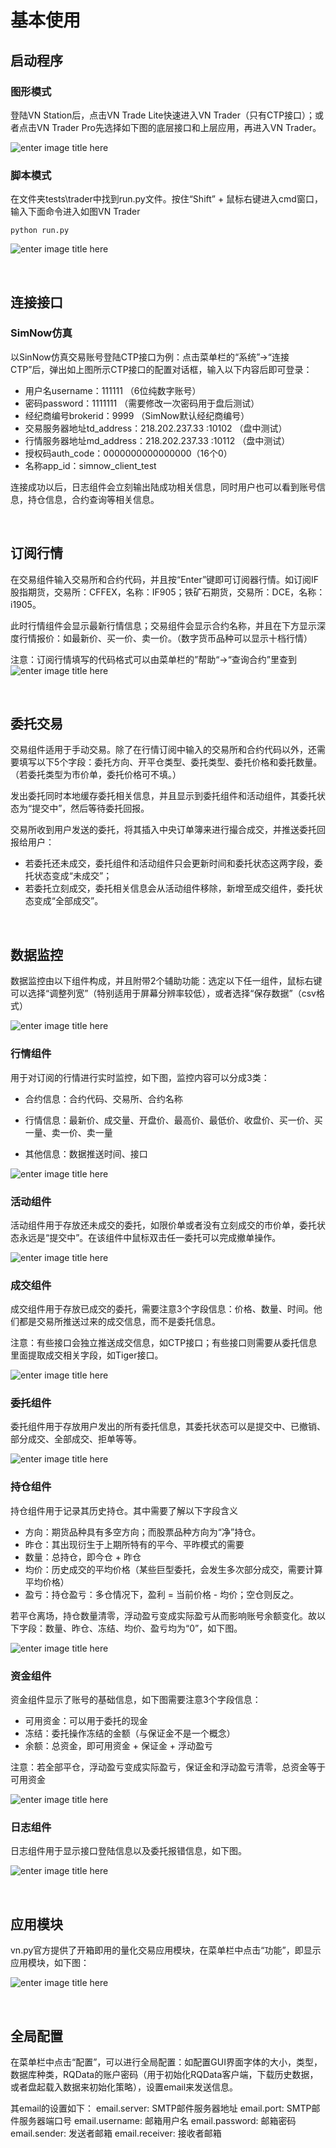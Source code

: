# 基本使用


## 启动程序

### 图形模式
登陆VN Station后，点击VN Trade Lite快速进入VN Trader（只有CTP接口）；或者点击VN Trader Pro先选择如下图的底层接口和上层应用，再进入VN Trader。

![](https://vnpy-community.oss-cn-shanghai.aliyuncs.com/forum_experience/yazhang/quick_start/VnTrader_Pro.png "enter image title here")



### 脚本模式

在文件夹tests\trader中找到run.py文件。按住“Shift” + 鼠标右键进入cmd窗口，输入下面命令进入如图VN Trader
```
python run.py 
```
![](https://vnpy-community.oss-cn-shanghai.aliyuncs.com/forum_experience/yazhang/quick_start/Vntrader.PNG "enter image title here")

&nbsp;

## 连接接口
### SimNow仿真

以SinNow仿真交易账号登陆CTP接口为例：点击菜单栏的“系统”->“连接CTP”后，弹出如上图所示CTP接口的配置对话框，输入以下内容后即可登录：
- 用户名username：111111 （6位纯数字账号）
- 密码password：1111111  （需要修改一次密码用于盘后测试）
- 经纪商编号brokerid：9999 （SimNow默认经纪商编号）
- 交易服务器地址td_address：218.202.237.33 :10102 （盘中测试）
- 行情服务器地址md_address：218.202.237.33 :10112 （盘中测试）
- 授权码auth_code：0000000000000000（16个0）
- 名称app_id：simnow_client_test

连接成功以后，日志组件会立刻输出陆成功相关信息，同时用户也可以看到账号信息，持仓信息，合约查询等相关信息。

&nbsp;

## 订阅行情
在交易组件输入交易所和合约代码，并且按“Enter”键即可订阅器行情。如订阅IF股指期货，交易所：CFFEX，名称：IF905；铁矿石期货，交易所：DCE，名称：i1905。

此时行情组件会显示最新行情信息；交易组件会显示合约名称，并且在下方显示深度行情报价：如最新价、买一价、卖一价。（数字货币品种可以显示十档行情）

注意：订阅行情填写的代码格式可以由菜单栏的”帮助“->“查询合约”里查到
![](https://vnpy-community.oss-cn-shanghai.aliyuncs.com/forum_experience/yazhang/quick_start/subcribe_contract.png "enter image title here")



&nbsp;

## 委托交易
交易组件适用于手动交易。除了在行情订阅中输入的交易所和合约代码以外，还需要填写以下5个字段：委托方向、开平仓类型、委托类型、委托价格和委托数量。（若委托类型为市价单，委托价格可不填。）

发出委托同时本地缓存委托相关信息，并且显示到委托组件和活动组件，其委托状态为“提交中”，然后等待委托回报。

交易所收到用户发送的委托，将其插入中央订单簿来进行撮合成交，并推送委托回报给用户：
- 若委托还未成交，委托组件和活动组件只会更新时间和委托状态这两字段，委托状态变成“未成交”；
- 若委托立刻成交，委托相关信息会从活动组件移除，新增至成交组件，委托状态变成“全部成交”。




&nbsp;

## 数据监控

数据监控由以下组件构成，并且附带2个辅助功能：选定以下任一组件，鼠标右键可以选择“调整列宽”（特别适用于屏幕分辨率较低），或者选择“保存数据”（csv格式）

![](https://vnpy-community.oss-cn-shanghai.aliyuncs.com/forum_experience/yazhang/quick_start/2_optiones.png "enter image title here")


### 行情组件
用于对订阅的行情进行实时监控，如下图，监控内容可以分成3类：

- 合约信息：合约代码、交易所、合约名称

- 行情信息：最新价、成交量、开盘价、最高价、最低价、收盘价、买一价、买一量、卖一价、卖一量

- 其他信息：数据推送时间、接口

![](https://vnpy-community.oss-cn-shanghai.aliyuncs.com/forum_experience/yazhang/quick_start/subcribe_contract_module.png "enter image title here")


### 活动组件
活动组件用于存放还未成交的委托，如限价单或者没有立刻成交的市价单，委托状态永远是“提交中”。在该组件中鼠标双击任一委托可以完成撤单操作。

![](https://vnpy-community.oss-cn-shanghai.aliyuncs.com/forum_experience/yazhang/quick_start/active_order.png "enter image title here")

### 成交组件
成交组件用于存放已成交的委托，需要注意3个字段信息：价格、数量、时间。他们都是交易所推送过来的成交信息，而不是委托信息。

注意：有些接口会独立推送成交信息，如CTP接口；有些接口则需要从委托信息里面提取成交相关字段，如Tiger接口。

![](https://vnpy-community.oss-cn-shanghai.aliyuncs.com/forum_experience/yazhang/quick_start/trade.png "enter image title here")



### 委托组件
委托组件用于存放用户发出的所有委托信息，其委托状态可以是提交中、已撤销、部分成交、全部成交、拒单等等。

![](https://vnpy-community.oss-cn-shanghai.aliyuncs.com/forum_experience/yazhang/quick_start/order.png "enter image title here")


### 持仓组件
持仓组件用于记录其历史持仓。其中需要了解以下字段含义
- 方向：期货品种具有多空方向；而股票品种方向为“净”持仓。
- 昨仓：其出现衍生于上期所特有的平今、平昨模式的需要
- 数量：总持仓，即今仓 + 昨仓
- 均价：历史成交的平均价格（某些巨型委托，会发生多次部分成交，需要计算平均价格）
- 盈亏：持仓盈亏：多仓情况下，盈利 = 当前价格 - 均价；空仓则反之。
  
若平仓离场，持仓数量清零，浮动盈亏变成实际盈亏从而影响账号余额变化。故以下字段：数量、昨仓、冻结、均价、盈亏均为“0”，如下图。

![](https://vnpy-community.oss-cn-shanghai.aliyuncs.com/forum_experience/yazhang/quick_start/query_position.png "enter image title here")

### 资金组件
资金组件显示了账号的基础信息，如下图需要注意3个字段信息：
- 可用资金：可以用于委托的现金
- 冻结：委托操作冻结的金额（与保证金不是一个概念）
- 余额：总资金，即可用资金 + 保证金 + 浮动盈亏 

注意：若全部平仓，浮动盈亏变成实际盈亏，保证金和浮动盈亏清零，总资金等于可用资金

![](https://vnpy-community.oss-cn-shanghai.aliyuncs.com/forum_experience/yazhang/quick_start/query_account.png "enter image title here")



### 日志组件
日志组件用于显示接口登陆信息以及委托报错信息，如下图。

![](https://vnpy-community.oss-cn-shanghai.aliyuncs.com/forum_experience/yazhang/quick_start/write_log.png "enter image title here")



&nbsp;

## 应用模块

vn.py官方提供了开箱即用的量化交易应用模块，在菜单栏中点击“功能”，即显示应用模块，如下图：

![](https://vnpy-community.oss-cn-shanghai.aliyuncs.com/forum_experience/yazhang/quick_start/application.png "enter image title here")

&nbsp;

## 全局配置

在菜单栏中点击“配置”，可以进行全局配置：如配置GUI界面字体的大小，类型，数据库种类，RQData的账户密码（用于初始化RQData客户端，下载历史数据，或者盘起载入数据来初始化策略），设置email来发送信息。

其email的设置如下：
email.server: SMTP邮件服务器地址
email.port: SMTP邮件服务器端口号
email.username: 邮箱用户名
email.password: 邮箱密码
email.sender: 发送者邮箱
email.receiver: 接收者邮箱

